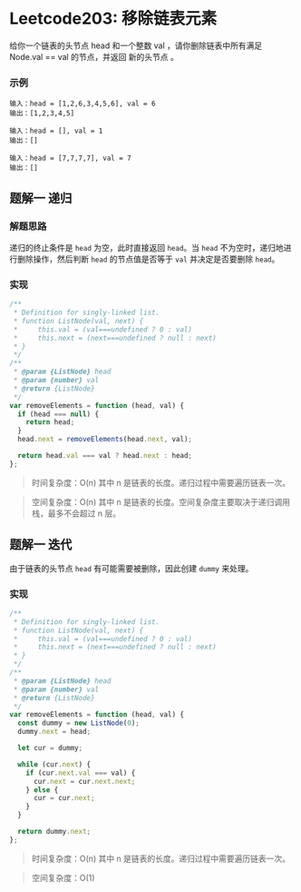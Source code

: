 # Leetcode203: 移除链表元素

给你一个链表的头节点 head 和一个整数 val ，请你删除链表中所有满足 Node.val == val 的节点，并返回 新的头节点 。

### 示例

```
输入：head = [1,2,6,3,4,5,6], val = 6
输出：[1,2,3,4,5]
```

```
输入：head = [], val = 1
输出：[]
```

```
输入：head = [7,7,7,7], val = 7
输出：[]
```

## 题解一 递归

### 解题思路

递归的终止条件是 `head` 为空，此时直接返回 `head`。当 `head` 不为空时，递归地进行删除操作，然后判断 `head` 的节点值是否等于 `val` 并决定是否要删除 `head`。

### 实现

```js
/**
 * Definition for singly-linked list.
 * function ListNode(val, next) {
 *     this.val = (val===undefined ? 0 : val)
 *     this.next = (next===undefined ? null : next)
 * }
 */
/**
 * @param {ListNode} head
 * @param {number} val
 * @return {ListNode}
 */
var removeElements = function (head, val) {
  if (head === null) {
    return head;
  }
  head.next = removeElements(head.next, val);

  return head.val === val ? head.next : head;
};
```

> 时间复杂度：O(n) 其中 n 是链表的长度。递归过程中需要遍历链表一次。

> 空间复杂度：O(n) 其中 n 是链表的长度。空间复杂度主要取决于递归调用栈，最多不会超过 n 层。

## 题解一 迭代

由于链表的头节点 `head` 有可能需要被删除，因此创建 `dummy` 来处理。

### 实现

```js
/**
 * Definition for singly-linked list.
 * function ListNode(val, next) {
 *     this.val = (val===undefined ? 0 : val)
 *     this.next = (next===undefined ? null : next)
 * }
 */
/**
 * @param {ListNode} head
 * @param {number} val
 * @return {ListNode}
 */
var removeElements = function (head, val) {
  const dummy = new ListNode(0);
  dummy.next = head;

  let cur = dummy;

  while (cur.next) {
    if (cur.next.val === val) {
      cur.next = cur.next.next;
    } else {
      cur = cur.next;
    }
  }

  return dummy.next;
};
```

> 时间复杂度：O(n) 其中 n 是链表的长度。递归过程中需要遍历链表一次。

> 空间复杂度：O(1)
